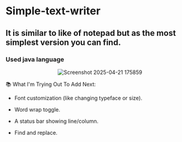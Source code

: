 # Simple-text-writer
<h2>It is similar to like of notepad but as the most simplest version you can find.</h2>

<h3>Used java language</h3>

<p align="center">
  <img src="https://github.com/user-attachments/assets/f6978d62-ffb6-4fdb-a673-9cdccb374a92" alt="Screenshot 2025-04-21 175859">
</p>
<p>
  📚 What I'm Trying Out To Add Next:
  
* Font customization (like changing typeface or size).

* Word wrap toggle.

* A status bar showing line/column.

* Find and replace.
</p>
